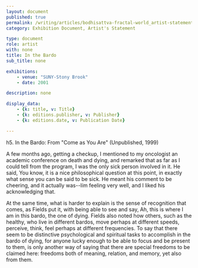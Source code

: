```yaml
---
layout: document
published: true
permalink: /writing/articles/bodhisattva-fractal-world_artist-statement.html
category: Exhibition Document, Artist's Statement

type: document
role: artist
with: none
title: In the Bardo
sub_title: none

exhibitions:
    - venue: "SUNY-Stony Brook"
    - date: 2001

description: none

display_data:
    - {k: title, v: Title}
    - {k: editions.publisher, v: Publisher}
    - {k: editions.date, v: Publication Date}

---
```


h5. In the Bardo: From "Come as You Are" (Unpublished, 1999)

A few months ago, getting a checkup, I mentioned to my oncologist an academic conference on death and dying, and remarked that as far as I could tell from the program, I was the only sick person involved in it. He said, You know, it is a nice philosophical question at this point, in exactly what sense you can be said to be sick. He meant his comment to be cheering, and it actually was--Iím feeling very well, and I liked his acknowledging that.

At the same time, what is harder to explain is the sense of recognition that comes, as Fields put it, with being able to see and say, Ah, this is where I am in this bardo, the one of dying. Fields also noted how others, such as the healthy, who live in different bardos, move perhaps at different speeds, perceive, think, feel perhaps at different frequencies. To say that there seem to be distinctive psychological and spiritual tasks to accomplish in the bardo of dying, for anyone lucky enough to be able to focus and be present to them, is only another way of saying that there are special freedoms to be claimed here: freedoms both of meaning, relation, and memory, yet also from them.